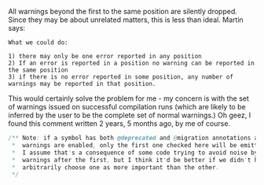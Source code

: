 All warnings beyond the first to the same position are silently dropped.  Since they may be about unrelated matters, this is less than ideal.  Martin says:
```
What we could do:

1) there may only be one error reported in any position
2) If an error is reported in a position no warning can be reported in
the same position
3) if there is no error reported in some position, any number of
warnings may be reported in that position.
```
This would certainly solve the problem for me - my concern is with the set of warnings issued on successful compilation runs (which are likely to be inferred by the user to be the complete set of normal warnings.)
Oh geez, I found this comment written 2 years, 5 months ago, by me of course.
```scala
/** Note: if a symbol has both @deprecated and @migration annotations and both
 *  warnings are enabled, only the first one checked here will be emitted.
 *  I assume that's a consequence of some code trying to avoid noise by suppressing
 *  warnings after the first, but I think it'd be better if we didn't have to
 *  arbitrarily choose one as more important than the other.
 */
```
